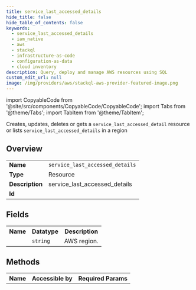 ```yaml
---
title: service_last_accessed_details
hide_title: false
hide_table_of_contents: false
keywords:
  - service_last_accessed_details
  - iam_native
  - aws
  - stackql
  - infrastructure-as-code
  - configuration-as-data
  - cloud inventory
description: Query, deploy and manage AWS resources using SQL
custom_edit_url: null
image: /img/providers/aws/stackql-aws-provider-featured-image.png
---
```


import CopyableCode from '@site/src/components/CopyableCode/CopyableCode';
import Tabs from '@theme/Tabs';
import TabItem from '@theme/TabItem';

Creates, updates, deletes or gets a <code>service_last_accessed_detail</code> resource or lists <code>service_last_accessed_details</code> in a region

## Overview
<table><tbody>
<tr><td><b>Name</b></td><td><code>service_last_accessed_details</code></td></tr>
<tr><td><b>Type</b></td><td>Resource</td></tr>
<tr><td><b>Description</b></td><td>service_last_accessed_details</td></tr>
<tr><td><b>Id</b></td><td><CopyableCode code="aws.iam_native.service_last_accessed_details" /></td></tr>
</tbody></table>

## Fields
<table><tbody><tr><th>Name</th><th>Datatype</th><th>Description</th></tr><tr><td><CopyableCode code="region" /></td><td><code>string</code></td><td>AWS region.</td></tr>
</tbody></table>

## Methods

<table><tbody>
  <tr>
    <th>Name</th>
    <th>Accessible by</th>
    <th>Required Params</th>
  </tr>
</tbody></table>






